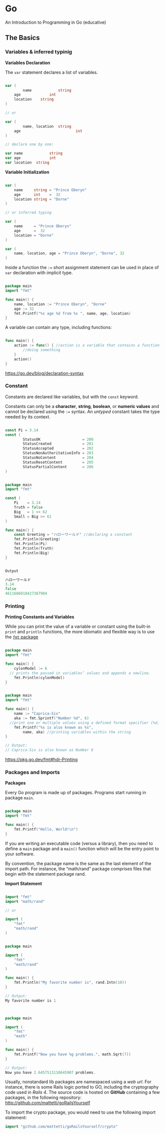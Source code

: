 # Go



An Introduction to Programming in Go (educative)



## The Basics



### Variables & inferred typinig



**Variables Declaration**

The `var` statement declares a list of variables.

```go

var (
		name			string
  	age				int
  	location	string
)

// or

var (
		name, location 	string
  	age							int
)

// declare one by one:

var name			string
var age 			int
var location  string

```



**Variable Initialization**

```go

var (
	name     string = "Prince Oberyn"
	age      int    =  32
	location string = "Dorne"
)

// or inferred typing

var (
	name     = "Prince Oberyn"
	age      =  32
	location = "Dorne"
)

var (
	name, location, age = "Prince Oberyn", "Dorne", 32
)

```



 Inside a function the `:=` short assignment statement can be used in place of `var` declaration with implicit type.



```go

package main
import "fmt"

func main() {
	name, location := "Prince Oberyn", "Dorne"
	age := 32
	fmt.Printf("%s age %d from %s ", name, age, location)
}

```



A variable can contain any type, including functions:

```go

func main() {
	action := func() { //action is a variable that contains a function
		//doing something
	}
	action()
}

```



https://go.dev/blog/declaration-syntax



### Constant

Constants are declared like variables, but with the `const` keyword.

Constants can only be a **character**, **string**, **boolean**, or **numeric values** and cannot be declared using the `:=` syntax. An *untyped* constant takes the type needed by its context.



```go

const Pi = 3.14
const (
        StatusOK                   = 200
        StatusCreated              = 201
        StatusAccepted             = 202
        StatusNonAuthoritativeInfo = 203
        StatusNoContent            = 204
        StatusResetContent         = 205
        StatusPartialContent       = 206
)

```



```go

package main
import "fmt"

const (
	Pi    = 3.14
	Truth = false
	Big   = 1 << 62
	Small = Big >> 61
)

func main() {
	const Greeting = "ハローワールド" //declaring a constant
	fmt.Println(Greeting)
	fmt.Println(Pi)
	fmt.Println(Truth)
	fmt.Println(Big)
}


Output

ハローワールド
3.14
false
4611686018427387904


```



### Printing

**Printing Constants and Variables**

While you can print the value of a variable or constant using the built-in `print` and `println` functions, the more idiomatic and flexible way is to use the [`fmt` package](http://golang.org/pkg/fmt/)



```go

package main
import "fmt"

func main() {
	cylonModel := 6
  // prints the passed in variables’ values and appends a newline.
	fmt.Println(cylonModel)
}

```



```go

package main
import "fmt"

func main() {
	name := "Caprica-Six"
	aka := fmt.Sprintf("Number %d", 6)
  //print one or multiple values using a defined format specifier (%d, %s).
	fmt.Printf("%s is also known as %s",
		name, aka) //printing variables within the string
}

// Output:
// Caprica-Six is also known as Number 6

```



https://pkg.go.dev/fmt#hdr-Printing



### Packages and Imports

**Packages**

Every Go program is made up of packages. Programs start running in package `main`.

```go

package main
import "fmt"

func main() {
	fmt.Printf("Hello, World!\n")
}

```



If you are writing an executable code (versus a library), then you need to define a `main` package and a `main()` function which will be the entry point to your software.

By convention, the package name is the same as the last element of the import path. For instance, the “math/rand” package comprises files that begin with the statement package rand.



**Import Statement**

```go

import "fmt"
import "math/rand"

// or

import (
    "fmt"
    "math/rand"
)

```



```go

package main

import (
	"fmt"
	"math/rand"
)

func main() {
	fmt.Println("My favorite number is", rand.Intn(10))
}

// Output:
My favorite number is 1


```



```go


package main

import (
	"fmt"
	"math"
)

func main() {
	fmt.Printf("Now you have %g problems.", math.Sqrt(7))
}

// Output:
Now you have 2.6457513110645907 problems.

```



Usually, nonstandard lib packages are namespaced using a *web url*. For instance, there is some Rails logic ported to GO, including the cryptography code used in *Rails 4*. The source code is hosted on **GitHub** containing a few packages, in the following repository: http://github.com/mattetti/goRailsYourself

To import the crypto package, you would need to use the following import statement:

```go
import "github.com/mattetti/goRailsYourself/crypto"
```











